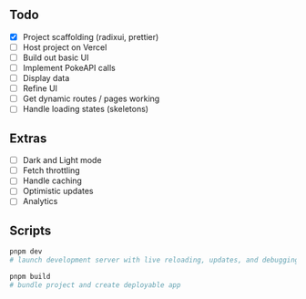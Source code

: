 ## Todo

-   [x] Project scaffolding (radixui, prettier)
-   [ ] Host project on Vercel
-   [ ] Build out basic UI
-   [ ] Implement PokeAPI calls
-   [ ] Display data
-   [ ] Refine UI
-   [ ] Get dynamic routes / pages working
-   [ ] Handle loading states (skeletons)

## Extras

-   [ ] Dark and Light mode
-   [ ] Fetch throttling
-   [ ] Handle caching
-   [ ] Optimistic updates
-   [ ] Analytics

## Scripts

```bash
pnpm dev
# launch development server with live reloading, updates, and debugging.

pnpm build
# bundle project and create deployable app
```
